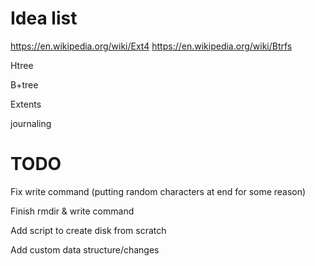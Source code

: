 




# Idea list

https://en.wikipedia.org/wiki/Ext4
https://en.wikipedia.org/wiki/Btrfs

Htree

B+tree

Extents

journaling



# TODO

Fix write command (putting random characters at end for some reason)

Finish rmdir & write command

Add script to create disk from scratch

Add custom data structure/changes
